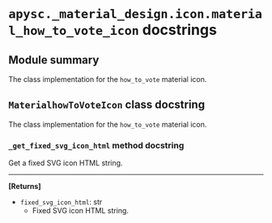 # `apysc._material_design.icon.material_how_to_vote_icon` docstrings

## Module summary

The class implementation for the `how_to_vote` material icon.

## `MaterialhowToVoteIcon` class docstring

The class implementation for the `how_to_vote` material icon.

### `_get_fixed_svg_icon_html` method docstring

Get a fixed SVG icon HTML string.<hr>

**[Returns]**

- `fixed_svg_icon_html`: str
  - Fixed SVG icon HTML string.